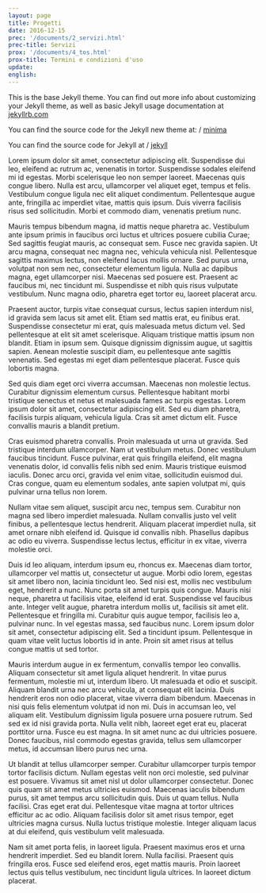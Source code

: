 ```yaml
---
layout: page
title: Progetti
date: 2016-12-15
prec: '/documents/2_servizi.html'
prec-title: Servizi
prox: '/documents/4_tos.html'
prox-title: Termini e condizioni d'uso
update:
english:
---
```


This is the base Jekyll theme. You can find out more info about customizing your Jekyll theme, as well as basic Jekyll usage documentation at [jekyllrb.com](http://jekyllrb.com/)

You can find the source code for the Jekyll new theme at:
 /
[minima](https://github.com/jekyll/minima)

You can find the source code for Jekyll at
 /
[jekyll](https://github.com/jekyll/jekyll)

Lorem ipsum dolor sit amet, consectetur adipiscing elit. Suspendisse dui leo, eleifend ac rutrum ac, venenatis in tortor. Suspendisse sodales eleifend mi id egestas. Morbi scelerisque leo non semper laoreet. Maecenas quis congue libero. Nulla est arcu, ullamcorper vel aliquet eget, tempus et felis. Vestibulum congue ligula nec elit aliquet condimentum. Pellentesque augue ante, fringilla ac imperdiet vitae, mattis quis ipsum. Duis viverra facilisis risus sed sollicitudin. Morbi et commodo diam, venenatis pretium nunc.

Mauris tempus bibendum magna, id mattis neque pharetra ac. Vestibulum ante ipsum primis in faucibus orci luctus et ultrices posuere cubilia Curae; Sed sagittis feugiat mauris, ac consequat sem. Fusce nec gravida sapien. Ut arcu magna, consequat nec magna nec, vehicula vehicula nisl. Pellentesque sagittis maximus lectus, non eleifend lacus mollis ornare. Sed purus urna, volutpat non sem nec, consectetur elementum ligula. Nulla ac dapibus magna, eget ullamcorper nisi. Maecenas sed posuere est. Praesent ac faucibus mi, nec tincidunt mi. Suspendisse et nibh quis risus vulputate vestibulum. Nunc magna odio, pharetra eget tortor eu, laoreet placerat arcu.

Praesent auctor, turpis vitae consequat cursus, lectus sapien interdum nisl, id gravida sem lacus sit amet elit. Etiam sed mattis erat, eu finibus erat. Suspendisse consectetur mi erat, quis malesuada metus dictum vel. Sed pellentesque at elit sit amet scelerisque. Aliquam tristique mattis ipsum non blandit. Etiam in ipsum sem. Quisque dignissim dignissim augue, ut sagittis sapien. Aenean molestie suscipit diam, eu pellentesque ante sagittis venenatis. Sed egestas mi eget diam pellentesque placerat. Fusce quis lobortis magna.

Sed quis diam eget orci viverra accumsan. Maecenas non molestie lectus. Curabitur dignissim elementum cursus. Pellentesque habitant morbi tristique senectus et netus et malesuada fames ac turpis egestas. Lorem ipsum dolor sit amet, consectetur adipiscing elit. Sed eu diam pharetra, facilisis turpis aliquam, vehicula ligula. Cras sit amet dictum elit. Fusce convallis mauris a blandit pretium.

Cras euismod pharetra convallis. Proin malesuada ut urna ut gravida. Sed tristique interdum ullamcorper. Nam ut vestibulum metus. Donec vestibulum faucibus tincidunt. Fusce pulvinar, erat quis fringilla eleifend, elit magna venenatis dolor, id convallis felis nibh sed enim. Mauris tristique euismod iaculis. Donec arcu orci, gravida vel enim vitae, sollicitudin euismod dui. Cras congue, quam eu elementum sodales, ante sapien volutpat mi, quis pulvinar urna tellus non lorem.

Nullam vitae sem aliquet, suscipit arcu nec, tempus sem. Curabitur non magna sed libero imperdiet malesuada. Nullam convallis justo vel velit finibus, a pellentesque lectus hendrerit. Aliquam placerat imperdiet nulla, sit amet ornare nibh eleifend id. Quisque id convallis nibh. Phasellus dapibus ac odio eu viverra. Suspendisse lectus lectus, efficitur in ex vitae, viverra molestie orci.

Duis id leo aliquam, interdum ipsum eu, rhoncus ex. Maecenas diam tortor, ullamcorper vel mattis ut, consectetur ut augue. Morbi odio lorem, egestas sit amet libero non, lacinia tincidunt leo. Sed nisi est, mollis nec vestibulum eget, hendrerit a nunc. Nunc porta sit amet turpis quis congue. Mauris nisi neque, pharetra ut facilisis vitae, eleifend id erat. Suspendisse vel faucibus ante. Integer velit augue, pharetra interdum mollis ut, facilisis sit amet elit. Pellentesque et fringilla mi. Curabitur quis augue tempor, facilisis leo a, pulvinar nunc. In vel egestas massa, sed faucibus nunc. Lorem ipsum dolor sit amet, consectetur adipiscing elit. Sed a tincidunt ipsum. Pellentesque in quam vitae velit luctus lobortis id in ante. Proin sit amet risus at tellus congue mattis ut sed tortor.

Mauris interdum augue in ex fermentum, convallis tempor leo convallis. Aliquam consectetur sit amet ligula aliquet hendrerit. In vitae purus fermentum, molestie mi ut, interdum libero. Ut malesuada et odio et suscipit. Aliquam blandit urna nec arcu vehicula, at consequat elit lacinia. Duis hendrerit eros non odio placerat, vitae viverra diam bibendum. Maecenas in nisi quis felis elementum volutpat id non mi. Duis in accumsan leo, vel aliquam elit. Vestibulum dignissim ligula posuere urna posuere rutrum. Sed sed ex id nisi gravida porta. Nulla velit nibh, laoreet eget erat eu, placerat porttitor urna. Fusce eu est magna. In sit amet nunc ac dui ultricies posuere. Donec faucibus, nisl commodo egestas gravida, tellus sem ullamcorper metus, id accumsan libero purus nec urna.

Ut blandit at tellus ullamcorper semper. Curabitur ullamcorper turpis tempor tortor facilisis dictum. Nullam egestas velit non orci molestie, sed pulvinar est posuere. Vivamus sit amet nisl ut dolor ullamcorper consectetur. Donec quis quam sit amet metus ultricies euismod. Maecenas iaculis bibendum purus, sit amet tempus arcu sollicitudin quis. Duis ut quam tellus. Nulla facilisi. Cras eget erat dui. Pellentesque vitae magna at tortor ultrices efficitur ac ac odio. Aliquam facilisis dolor sit amet risus tempor, eget ultricies magna cursus. Nulla luctus tristique molestie. Integer aliquam lacus at dui eleifend, quis vestibulum velit malesuada.

Nam sit amet porta felis, in laoreet ligula. Praesent maximus eros et urna hendrerit imperdiet. Sed eu blandit lorem. Nulla facilisi. Praesent quis fringilla eros. Fusce sed eleifend eros, eget mattis mauris. Proin laoreet lectus quis tellus vestibulum, nec tincidunt ligula ultrices. In laoreet dictum placerat.
